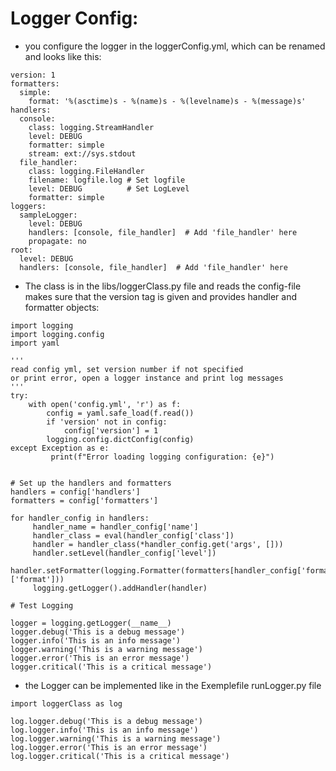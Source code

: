 # Logger Config:

* you configure the logger in the loggerConfig.yml, which can be renamed and looks like this:

```
version: 1
formatters:
  simple:
    format: '%(asctime)s - %(name)s - %(levelname)s - %(message)s'
handlers:
  console:
    class: logging.StreamHandler
    level: DEBUG
    formatter: simple
    stream: ext://sys.stdout
  file_handler:
    class: logging.FileHandler
    filename: logfile.log # Set logfile 
    level: DEBUG          # Set LogLevel
    formatter: simple
loggers:
  sampleLogger:
    level: DEBUG
    handlers: [console, file_handler]  # Add 'file_handler' here
    propagate: no
root:
  level: DEBUG
  handlers: [console, file_handler]  # Add 'file_handler' here
```

* The class is in the libs/loggerClass.py file and reads the config-file makes sure that the version tag is given and provides handler and formatter objects:
```
import logging
import logging.config
import yaml

'''
read config yml, set version number if not specified
or print error, open a logger instance and print log messages
'''
try:
    with open('config.yml', 'r') as f:
        config = yaml.safe_load(f.read())
        if 'version' not in config:
            config['version'] = 1
        logging.config.dictConfig(config)
except Exception as e:
         print(f"Error loading logging configuration: {e}")


# Set up the handlers and formatters
handlers = config['handlers']
formatters = config['formatters']

for handler_config in handlers:
     handler_name = handler_config['name']
     handler_class = eval(handler_config['class'])
     handler = handler_class(*handler_config.get('args', []))
     handler.setLevel(handler_config['level'])
     handler.setFormatter(logging.Formatter(formatters[handler_config['formatter']]['format']))
     logging.getLogger().addHandler(handler)

# Test Logging

logger = logging.getLogger(__name__)
logger.debug('This is a debug message')
logger.info('This is an info message')
logger.warning('This is a warning message')
logger.error('This is an error message')
logger.critical('This is a critical message')
```
* the Logger can be implemented like in the Exemplefile runLogger.py file
```
import loggerClass as log

log.logger.debug('This is a debug message')
log.logger.info('This is an info message')
log.logger.warning('This is a warning message')
log.logger.error('This is an error message')
log.logger.critical('This is a critical message')
```
